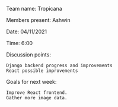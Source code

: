 Team name: Tropicana

Members present: Ashwin

Date: 04/11/2021

Time: 6:00

Discussion points:

    Django backend progress and improvements
    React possible improvements

Goals for next week:

    Improve React frontend.
    Gather more image data.
